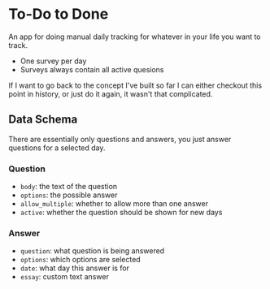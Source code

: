 # To-Do to Done
An app for doing manual daily tracking for whatever in your life you want to track.

* One survey per day
* Surveys always contain all active quesions

If I want to go back to the concept I've built so far I can either checkout this point in history, or just do it again, it wasn't that complicated.

## Data Schema

There are essentially only questions and answers, you just answer questions for a selected day.

### Question
* `body`: the text of the question
* `options`: the possible answer
* `allow_multiple`: whether to allow more than one answer
* `active`: whether the question should be shown for new days

### Answer
* `question`: what question is being answered
* `options`: which options are selected
* `date`: what day this answer is for
* `essay`: custom text answer
